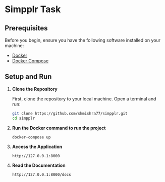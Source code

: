 # Simpplr Task

## Prerequisites

Before you begin, ensure you have the following software installed on your machine:

- [Docker](https://docs.docker.com/get-docker/)
- [Docker Compose](https://docs.docker.com/compose/install/)

## Setup and Run

1. **Clone the Repository**

   First, clone the repository to your local machine. Open a terminal and run:

   ```sh
   git clone https://github.com/skmishra77/simpplr.git
   cd simpplr
   ```

2. **Run the Docker command to run the project**
    ```shell
    docker-compose up
    ```
   
3. **Access the Application**
    ```shell
    http://127.0.0.1:8000
    ```
   
4. **Read the Documentation**
    ```shell
    http://127.0.0.1:8000/docs
    ```